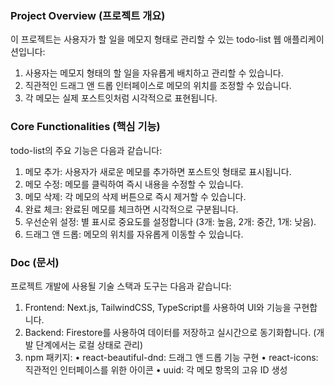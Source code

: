 ### Project Overview (프로젝트 개요)
이 프로젝트는 사용자가 할 일을 메모지 형태로 관리할 수 있는 todo-list 웹 애플리케이션입니다:

1. 사용자는 메모지 형태의 할 일을 자유롭게 배치하고 관리할 수 있습니다.
2. 직관적인 드래그 앤 드롭 인터페이스로 메모의 위치를 조정할 수 있습니다.
3. 각 메모는 실제 포스트잇처럼 시각적으로 표현됩니다.

### Core Functionalities (핵심 기능)
todo-list의 주요 기능은 다음과 같습니다:

1. 메모 추가: 사용자가 새로운 메모를 추가하면 포스트잇 형태로 표시됩니다.
2. 메모 수정: 메모를 클릭하여 즉시 내용을 수정할 수 있습니다.
3. 메모 삭제: 각 메모의 삭제 버튼으로 즉시 제거할 수 있습니다.
4. 완료 체크: 완료된 메모를 체크하면 시각적으로 구분됩니다.
5. 우선순위 설정: 별 표시로 중요도를 설정합니다 (3개: 높음, 2개: 중간, 1개: 낮음).
6. 드래그 앤 드롭: 메모의 위치를 자유롭게 이동할 수 있습니다.

### Doc (문서)
프로젝트 개발에 사용될 기술 스택과 도구는 다음과 같습니다:

1. Frontend: Next.js, TailwindCSS, TypeScript를 사용하여 UI와 기능을 구현합니다.
2. Backend: Firestore를 사용하여 데이터를 저장하고 실시간으로 동기화합니다. (개발 단계에서는 로컬 상태로 관리)
3. npm 패키지:
• react-beautiful-dnd: 드래그 앤 드롭 기능 구현
• react-icons: 직관적인 인터페이스를 위한 아이콘
• uuid: 각 메모 항목의 고유 ID 생성